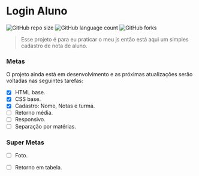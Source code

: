 
# Login Aluno

![GitHub repo size](https://img.shields.io/github/repo-size/DyegoAnjos/Login-aluno?style=for-the-badge)
![GitHub language count](https://img.shields.io/github/languages/count/DyegoAnjos/Login-aluno?style=for-the-badge)
![GitHub forks](https://img.shields.io/github/forks/DyegoAnjos/Login-aluno?style=for-the-badge)

> Esse projeto é para eu praticar o meu js então está aqui um simples cadastro de nota de aluno.

### Metas

O projeto ainda está em desenvolvimento e as próximas atualizações serão voltadas nas seguintes tarefas:

- [X] HTML base.
- [X] CSS base.
- [X] Cadastro: Nome, Notas e turma.
- [ ] Retorno média.
- [ ] Responsivo.
- [ ] Separação por matérias.

### Super Metas 
- [ ] Foto.
- [ ] Retorno em tabela.

